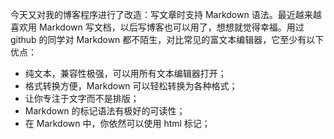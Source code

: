 今天又对我的博客程序进行了改造：写文章时支持 Markdown 语法。最近越来越喜欢用 Markdown 写文档，以后写博客也可以用了，想想就觉得幸福。用过 github 的同学对 Markdown 都不陌生，对比常见的富文本编辑器，它至少有以下优点：

- 纯文本，兼容性极强，可以用所有文本编辑器打开；
- 格式转换方便，Markdown 可以轻松转换为各种格式；
- 让你专注于文字而不是排版；
- Markdown 的标记语法有极好的可读性；
- 在 Markdown 中，你依然可以使用 html 标记；

